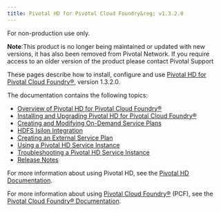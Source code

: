 ```yaml
---
title: Pivotal HD for Pivotal Cloud Foundry&reg; v1.3.2.0
---
```

For non-production use only.

<p class="note"><strong>Note</strong>:This product is no longer being maintained or updated with new versions, it has also been removed from Pivotal Network. If you require access to an older version of the product please contact Pivotal Support</p>

These pages describe how to install, configure and use [Pivotal HD for Pivotal Cloud Foundry&reg;](https://network.pivotal.io/products/pivotal-hd-service), version 1.3.2.0.

The documentation contains the following topics:

* [Overview of Pivotal HD for Pivotal Cloud Foundry&reg;](overview.html)
* [Installing and Upgrading Pivotal HD for Pivotal Cloud Foundry&reg;](installation.html)
* [Creating and Modifying On-Demand Service Plans](service_plans.html)
* [HDFS Isilon Integration](isilon.html)
* [Creating an External Service Plan](external-service-plans.html)
* [Using a Pivotal HD Service Instance](data_service.html)
* [Troubleshooting a Pivotal HD Service Instance](troubleshooting.html)
* [Release Notes](relnotes.html)

For more information about using Pivotal HD, see the
[Pivotal HD Documentation](http://pivotalhd-210.docs.pivotal.io/doc/2010/index.html).

For more information about using [Pivotal Cloud Foundry&reg;](https://network.pivotal.io/products/pivotal-cf) (PCF), see the
[Pivotal Cloud Foundry&reg; Documentation](http://docs.pivotal.io/pivotalcf).


